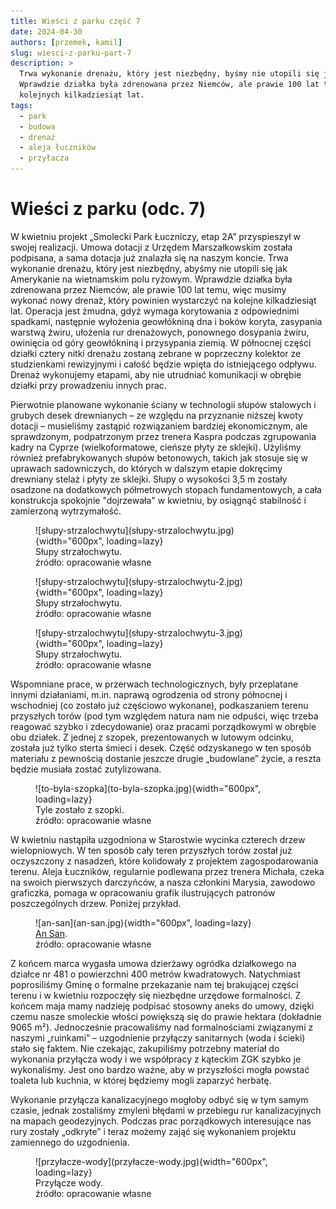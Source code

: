 ```yaml
---
title: Wieści z parku część 7
date: 2024-04-30
authors: [przemek, kamil]
slug: wiesci-z-parku-part-7
description: >
  Trwa wykonanie drenażu, który jest niezbędny, byśmy nie utopili się jak Amerykanie na wietnamskim polu ryżowym.
  Wprawdzie działka była zdrenowana przez Niemców, ale prawie 100 lat temu, więc musimy wykonać nowy drenaż, który powinien wystarczyć na 
  kolejnych kilkadziesiąt lat.
tags:
  - park
  - budowa
  - drenaż
  - aleja łuczników
  - przyłacza
---
```


# Wieści z parku (odc. 7)

W kwietniu projekt „Smolecki Park Łuczniczy, etap 2A” przyspieszył w swojej realizacji. Umowa dotacji z Urzędem Marszałkowskim została podpisana, a sama dotacja już znalazła się na naszym koncie. Trwa wykonanie drenażu, który jest niezbędny, abyśmy nie utopili się jak Amerykanie na wietnamskim polu ryżowym. Wprawdzie działka była zdrenowana przez Niemców, ale prawie 100 lat temu, więc musimy wykonać nowy drenaż, który powinien wystarczyć na kolejne kilkadziesiąt lat. Operacja jest żmudna, gdyż wymaga korytowania z odpowiednimi spadkami, następnie wyłożenia geowłókniną dna i boków koryta, zasypania warstwą żwiru, ułożenia rur drenażowych, ponownego dosypania żwiru, owinięcia od góry geowłókniną i przysypania ziemią. W północnej części działki cztery nitki drenażu zostaną zebrane w poprzeczny kolektor ze studzienkami rewizyjnymi i całość będzie wpięta do istniejącego odpływu. Drenaż wykonujemy etapami, aby nie utrudniać komunikacji w obrębie działki przy prowadzeniu innych prac.

<!-- more -->

Pierwotnie planowane wykonanie ściany w technologii słupów stalowych i grubych desek drewnianych – ze względu na przyznanie niższej kwoty dotacji – musieliśmy zastąpić rozwiązaniem bardziej ekonomicznym, ale sprawdzonym, podpatrzonym przez trenera Kaspra podczas zgrupowania kadry na Cyprze (wielkoformatowe, cieńsze płyty ze sklejki). Użyliśmy również prefabrykowanych słupów betonowych, takich jak stosuje się w uprawach sadowniczych, do których w dalszym etapie dokręcimy drewniany stelaż i płyty ze sklejki. Słupy o wysokości 3,5 m zostały osadzone na dodatkowych półmetrowych stopach fundamentowych, a cała konstrukcja spokojnie "dojrzewała" w kwietniu, by osiągnąć stabilność i zamierzoną wytrzymałość.

<figure markdown="span">
  ![słupy-strzalochwytu](słupy-strzalochwytu.jpg){width="600px", loading=lazy}
  <figcaption>Słupy strzałochwytu.<br>
     źródło: opracowanie własne</figcaption>
</figure>

<figure markdown="span">
  ![słupy-strzalochwytu](słupy-strzalochwytu-2.jpg){width="600px", loading=lazy}
  <figcaption>Słupy strzałochwytu.<br>
     źródło: opracowanie własne</figcaption>
</figure>

<figure markdown="span">
  ![słupy-strzalochwytu](słupy-strzalochwytu-3.jpg){width="600px", loading=lazy}
  <figcaption>Słupy strzałochwytu.<br>
     źródło: opracowanie własne</figcaption>
</figure>

Wspomniane prace, w przerwach technologicznych, były przeplatane innymi działaniami, m.in. naprawą ogrodzenia od strony północnej i wschodniej (co zostało już częściowo wykonane), podkaszaniem terenu przyszłych torów (pod tym względem natura nam nie odpuści, więc trzeba reagować szybko i zdecydowanie) oraz pracami porządkowymi w obrębie obu działek. Z jednej z szopek, prezentowanych w lutowym odcinku, została już tylko sterta śmieci i desek. Część odzyskanego w ten sposób materiału z pewnością dostanie jeszcze drugie „budowlane” życie, a reszta będzie musiała zostać zutylizowana.

<figure markdown="span">
  ![to-byla-szopka](to-byla-szopka.jpg){width="600px", loading=lazy}
  <figcaption>Tyle zostało z szopki.<br>
     źródło: opracowanie własne</figcaption>
</figure>

W kwietniu nastąpiła uzgodniona w Starostwie wycinka czterech drzew wielopniowych. W ten sposób cały teren przyszłych torów został już oczyszczony z nasadzeń, które kolidowały z projektem zagospodarowania terenu. Aleja Łuczników, regularnie podlewana przez trenera Michała, czeka na swoich pierwszych darczyńców, a nasza członkini Marysia, zawodowo graficzka, pomaga w opracowaniu grafik ilustrujących patronów poszczególnych drzew. Poniżej przykład.

<figure markdown="span">
  ![an-san](an-san.jpg){width="600px", loading=lazy}
  <figcaption><a href="https://smoleckiparkluczniczy.pl/archers/#an-san">An San</a>.<br>
     źródło: opracowanie własne</figcaption>
</figure>

Z końcem marca wygasła umowa dzierżawy ogródka działkowego na działce nr 481 o powierzchni 400 metrów kwadratowych. Natychmiast poprosiliśmy Gminę o formalne przekazanie nam tej brakującej części terenu i w kwietniu rozpoczęły się niezbędne urzędowe formalności. Z końcem maja mamy nadzieję podpisać stosowny aneks do umowy, dzięki czemu nasze smoleckie włości powiększą się do prawie hektara (dokładnie 9065 m²). Jednocześnie pracowaliśmy nad formalnościami związanymi z naszymi „ruinkami” – uzgodnienie przyłączy sanitarnych (woda i ścieki) stało się faktem. Nie czekając, zakupiliśmy potrzebny materiał do wykonania przyłącza wody i we współpracy z kąteckim ZGK szybko je wykonaliśmy. Jest ono bardzo ważne, aby w przyszłości mogła powstać toaleta lub kuchnia, w której będziemy mogli zaparzyć herbatę.

Wykonanie przyłącza kanalizacyjnego mogłoby odbyć się w tym samym czasie, jednak zostaliśmy zmyleni błędami w przebiegu rur kanalizacyjnych na mapach geodezyjnych. Podczas prac porządkowych interesujące nas rury zostały „odkryte” i teraz możemy zająć się wykonaniem projektu zamiennego do uzgodnienia.

<figure markdown="span">
  ![przyłacze-wody](przyłacze-wody.jpg){width="600px", loading=lazy}
  <figcaption>Przyłącze wody.<br>
     źródło: opracowanie własne</figcaption>
</figure>